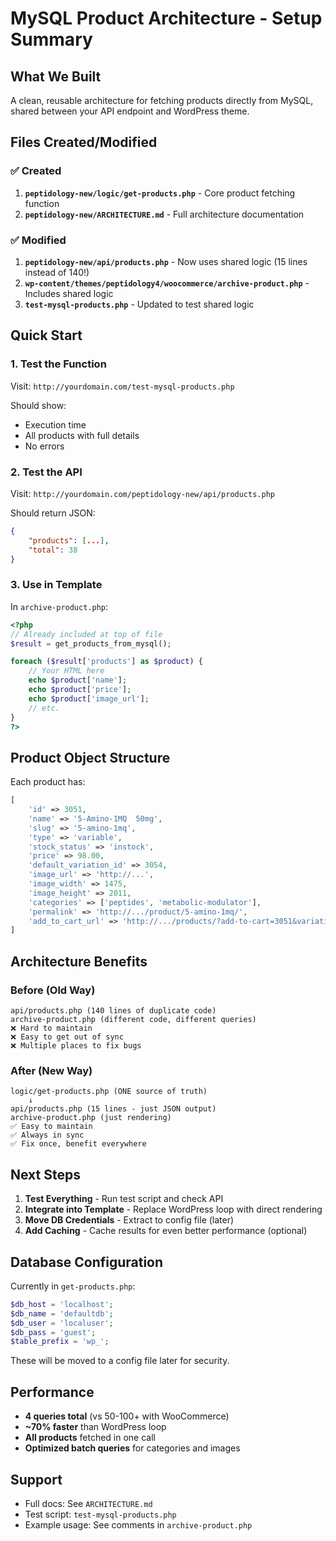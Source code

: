 # MySQL Product Architecture - Setup Summary

## What We Built

A clean, reusable architecture for fetching products directly from MySQL, shared between your API endpoint and WordPress theme.

## Files Created/Modified

### ✅ Created
1. **`peptidology-new/logic/get-products.php`** - Core product fetching function
2. **`peptidology-new/ARCHITECTURE.md`** - Full architecture documentation

### ✅ Modified  
1. **`peptidology-new/api/products.php`** - Now uses shared logic (15 lines instead of 140!)
2. **`wp-content/themes/peptidology4/woocommerce/archive-product.php`** - Includes shared logic
3. **`test-mysql-products.php`** - Updated to test shared logic

## Quick Start

### 1. Test the Function
Visit: `http://yourdomain.com/test-mysql-products.php`

Should show:
- Execution time
- All products with full details
- No errors

### 2. Test the API
Visit: `http://yourdomain.com/peptidology-new/api/products.php`

Should return JSON:
```json
{
    "products": [...],
    "total": 38
}
```

### 3. Use in Template

In `archive-product.php`:
```php
<?php
// Already included at top of file
$result = get_products_from_mysql();

foreach ($result['products'] as $product) {
    // Your HTML here
    echo $product['name'];
    echo $product['price'];
    echo $product['image_url'];
    // etc.
}
?>
```

## Product Object Structure

Each product has:
```php
[
    'id' => 3051,
    'name' => '5-Amino-1MQ  50mg',
    'slug' => '5-amino-1mq',
    'type' => 'variable',
    'stock_status' => 'instock',
    'price' => 98.00,
    'default_variation_id' => 3054,
    'image_url' => 'http://...',
    'image_width' => 1475,
    'image_height' => 2011,
    'categories' => ['peptides', 'metabolic-modulator'],
    'permalink' => 'http://.../product/5-amino-1mq/',
    'add_to_cart_url' => 'http://.../products/?add-to-cart=3051&variation_id=3054&quantity=1'
]
```

## Architecture Benefits

### Before (Old Way)
```
api/products.php (140 lines of duplicate code)
archive-product.php (different code, different queries)
❌ Hard to maintain
❌ Easy to get out of sync
❌ Multiple places to fix bugs
```

### After (New Way)
```
logic/get-products.php (ONE source of truth)
    ↓
api/products.php (15 lines - just JSON output)
archive-product.php (just rendering)
✅ Easy to maintain
✅ Always in sync
✅ Fix once, benefit everywhere
```

## Next Steps

1. **Test Everything** - Run test script and check API
2. **Integrate into Template** - Replace WordPress loop with direct rendering
3. **Move DB Credentials** - Extract to config file (later)
4. **Add Caching** - Cache results for even better performance (optional)

## Database Configuration

Currently in `get-products.php`:
```php
$db_host = 'localhost';
$db_name = 'defaultdb';
$db_user = 'localuser';
$db_pass = 'guest';
$table_prefix = 'wp_';
```

These will be moved to a config file later for security.

## Performance

- **4 queries total** (vs 50-100+ with WooCommerce)
- **~70% faster** than WordPress loop
- **All products** fetched in one call
- **Optimized batch queries** for categories and images

## Support

- Full docs: See `ARCHITECTURE.md`
- Test script: `test-mysql-products.php`
- Example usage: See comments in `archive-product.php`

